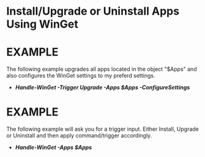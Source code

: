# Install/Upgrade or Uninstall Apps Using WinGet

# EXAMPLE
  The following example upgrades all apps located in the object "$Apps" and also configures the WinGet settings to my preferd settings. 
   - ***Handle-WinGet -Trigger Upgrade -Apps $Apps -ConfigureSettings***
    
# EXAMPLE
  The following example will ask you for a trigger input. Either Install, Upgrade or Uninstall and then apply command/trigger accordingly.
   - ***Handle-WinGet -Apps $Apps***
